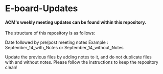 # E-board-Updates

#### ACM's weekly meeting updates can be found within this repository.

The structure of this repository is as follows:

Date followed by pre/post meeting notes
Example : September_14_with_Notes or
          September_14_without_Notes
          
Update the previous files by adding notes to it, and do not duplicate files with and without notes. 
Please follow the instructions to keep the repository clean!
